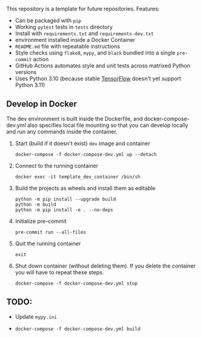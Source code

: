 This repository is a template for future repositories.  Features:
- Can be packaged with `pip`
- Working `pytest` tests in `tests` directory
- Install with `requirements.txt` and `requirements-dev.txt`
- environment installed inside a Docker Container
- `README.md` file with repeatable instructions
- Style checks using `flake8`, `mypy`, and `black` bundled into a single `pre-commit` action
- GitHub Actions automates style and unit tests across matrixed Python versions
- Uses Python 3.10 (because stable [TensorFlow](https://www.tensorflow.org/install/pip) doesn't yet support Python 3.11)

## Develop in Docker
The dev environment is built inside the Dockerfile, and docker-compose-dev.yml also specifies local file mounting so that
you can develop locally and run any commands inside the container.
1. Start (build if it doesn't exist) `dev` image and container
    ```
    docker-compose -f docker-compose-dev.yml up --detach
    ```
2. Connect to the running container
    ```
    docker exec -it template_dev_container /bin/sh
    ```
3. Build the projects as wheels and install them as editable
    ```
    python -m pip install --upgrade build
    python -m build
    python -m pip install -e . --no-deps
    ```
4. Initialize pre-commit
    ```
    pre-commit run --all-files
    ```
5. Quit the running container
    ```
    exit
    ```
6. Shut down container (without deleting them). If you delete the container you will have to repeat these steps.
    ```
    docker-compose -f docker-compose-dev.yml stop
    ```

## TODO:
* Update `mypy.ini`

* `docker-compose -f docker-compose-dev.yml build`
